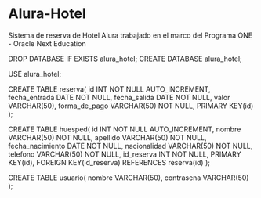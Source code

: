 # Alura-Hotel
Sistema de reserva de Hotel Alura trabajado en el marco del Programa ONE - Oracle Next Education


DROP DATABASE IF EXISTS alura_hotel;
CREATE DATABASE alura_hotel;

USE alura_hotel;

CREATE TABLE reserva(
id INT NOT NULL AUTO_INCREMENT,
fecha_entrada DATE NOT NULL,
fecha_salida DATE NOT NULL,
valor VARCHAR(50),
forma_de_pago VARCHAR(50) NOT NULL,
PRIMARY KEY(id)
);

CREATE TABLE huesped(
id INT NOT NULL AUTO_INCREMENT,
nombre VARCHAR(50) NOT NULL,
apellido VARCHAR(50) NOT NULL,
fecha_nacimiento DATE NOT NULL,
nacionalidad VARCHAR(50) NOT NULL,
telefono VARCHAR(50) NOT NULL,
id_reserva INT NOT NULL,
PRIMARY KEY(id),
FOREIGN KEY(id_reserva) REFERENCES reserva(id)
);

CREATE TABLE usuario(
nombre VARCHAR(50),
contrasena VARCHAR(50)
);

